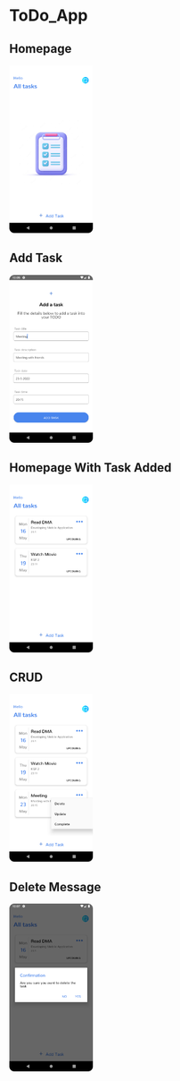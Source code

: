 # ToDo_App
<h2>Homepage</h2>
<img src="homepage1.png" alt="Homepage" style="height:300px;"/>

  <h2>Add Task</h2>
<img src="add_task.png" alt="Add Task" style="height:300px;"/>

  <h2>Homepage With Task Added</h2>
<img src="homepage.png" alt="Homepage" style="height:300px;"/>

  <h2>CRUD</h2>
<img src="crud.png" alt="CRUD" style="height:300px;"/>

  <h2>Delete Message</h2>
<img src="delete_confirm.png" alt="Delete Confirmation" style="height:300px;"/>
